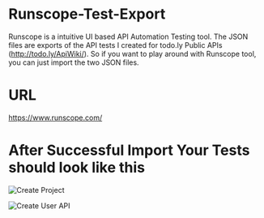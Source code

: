 # Runscope-Test-Export
Runscope is a intuitive UI based API Automation Testing tool. The JSON files are exports of the API tests I created for todo.ly Public APIs (http://todo.ly/ApiWiki/).
So if you want to play around with Runscope tool, you can just import the two JSON files. 

# URL
https://www.runscope.com/

# After Successful Import Your Tests should look like this

![Create Project](https://user-images.githubusercontent.com/25705483/70260357-637bab00-1790-11ea-875f-ff99e26cc33f.png)

![Create User API](https://user-images.githubusercontent.com/25705483/70260358-637bab00-1790-11ea-9a6d-37ed6aa60b9c.png)
   
